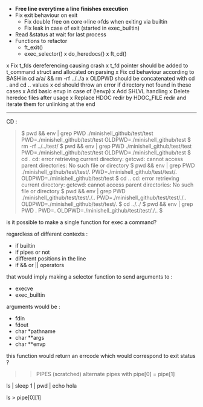 - **Free line everytime a line finishes execution**
- Fix exit behaviour on exit
	- Fix double free on core->line->fds when exiting via builtin
	- Fix leak in case of exit (started in exec_builtin)
- Read &status at wait for last process
- Functions to refactor
	- ft_exit()
	- exec_selector()
	x do_heredocs()
	x ft_cd()


x Fix t_fds dereferencing causing crash
x t_fd pointer should be added to t_command struct and allocated on parsing
x Fix cd behaviour according to BASH in cd a/a/ && rm -rf ../../a
	x OLDPWD should be concatenated with cd . and cd .. values 
	x cd should throw an error if directory not found in these cases
x Add basic envp in case of (!envp)
x Add SHLVL handling
x Delete heredoc files after usage
	x Replace HDOC redir by HDOC_FILE redir and iterate them for unlinking at the end

----------------------


CD :
>$ pwd && env | grep PWD
./minishell_github/test/test
PWD=./minishell_github/test/test
OLDPWD=./minishell_github/test
>$ rm -rf ../../test/
>$ pwd && env | grep PWD
./minishell_github/test/test
PWD=./minishell_github/test/test
OLDPWD=./minishell_github/test
>$ cd .
cd: error retrieving current directory: getcwd: cannot access parent directories: No such file or directory
>$ pwd && env | grep PWD
./minishell_github/test/test/.
PWD=./minishell_github/test/test/.
OLDPWD=./minishell_github/test/test
>$ cd ..
cd: error retrieving current directory: getcwd: cannot access parent directories: No such file or directory
>$ pwd && env | grep PWD
./minishell_github/test/test/./..
PWD=./minishell_github/test/test/./..
OLDPWD=./minishell_github/test/test/.
>$ cd ../../
>$ pwd && env | grep PWD
.
PWD=.
OLDPWD=./minishell_github/test/test/./..
>$ 


is it possible to make a single function for exec a command?

regardless of different contexts :
- if builtin
- if pipes or not
- different positions in the line
- if && or || operators


that would imply making a selector function to send arguments to :
- execve
- exec_builtin

arguments would be :
- fdin
- fdout
- char *pathname
- char **args
- char **envp

this function would return an errcode which would correspond to exit status ?


>> PIPES (scratched)
alternate pipes with pipe[0] = pipe[1]

ls | sleep 1 | pwd | echo hola

ls > pipe[0][1]


